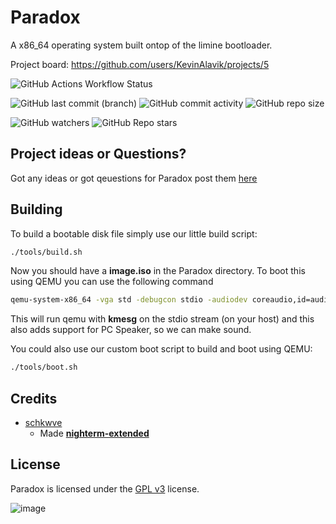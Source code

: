 # Paradox
A x86_64 operating system built ontop of the limine bootloader.

Project board: https://github.com/users/KevinAlavik/projects/5

![GitHub Actions Workflow Status](https://img.shields.io/github/actions/workflow/status/KevinAlavik/Paradox/main.yml?branch=main&label=Daily%20ISO%20Build)

![GitHub last commit (branch)](https://img.shields.io/github/last-commit/kevinalavik/paradox/main?label=Last%20Commit)
![GitHub commit activity](https://img.shields.io/github/commit-activity/t/KevinAlavik/Paradox)
![GitHub repo size](https://img.shields.io/github/repo-size/KevinAlavik/Paradox)

![GitHub watchers](https://img.shields.io/github/watchers/KevinAlavik/Paradox)
![GitHub Repo stars](https://img.shields.io/github/stars/KevinAlavik/Paradox)


## Project ideas or Questions?
Got any ideas or got qeuestions for Paradox post them [here](https://github.com/KevinAlavik/Paradox/discussions)


## Building
To build a bootable disk file simply use our little build script:
```bash
./tools/build.sh
```
Now you should have a **image.iso** in the Paradox directory. To boot this using QEMU you can use the following command
```bash
qemu-system-x86_64 -vga std -debugcon stdio -audiodev coreaudio,id=audio0 -machine pcspk-audiodev=audio0 -hda image.iso
```
This will run qemu with **kmesg** on the stdio stream (on your host) and this also adds support for PC Speaker, so we can make sound.

You could also use our custom boot script to build and boot using QEMU:
```bash
./tools/boot.sh
```
## Credits

- [schkwve](https://github.com/schkwve)
  - Made [**nighterm-extended**](https://github.com/schkwve/nighterm-extended)

## License
Paradox is licensed under the [GPL v3](https://www.gnu.org/licenses/gpl-3.0.html) license. 

![image](https://github.com/KevinAlavik/Paradox/assets/95900603/eff41817-8071-407a-9b8b-942928756c33)

